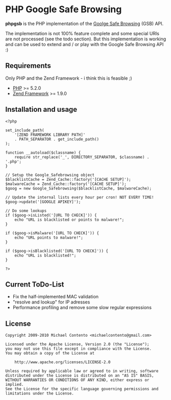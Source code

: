 PHP Google Safe Browsing
========================

**phpgsb** is the PHP implementation of the [Goolge Safe Browsing](http://code.google.com/apis/safebrowsing/) (GSB) API.

The implementation is not 100% feature complete and some special URIs are not processed (see the todo section). 
But this implementation is working and can be used to extend and / or play with the Google Safe Browsing API :)

Requirements
------------

Only PHP and the Zend Framework - i think this is feasible ;)

* [PHP](http://www.php.net/) >= 5.2.0
* [Zend Framework](http://framework.zend.com/) >= 1.9.0

Installation and usage
----------------------

    <?php

    set_include_path(
        '[ZEND FRAMEWORK LIBRARY PATH]' 
        . PATH_SEPARATOR . get_include_path()
    );

    function __autoload($classname) {
        require str_replace('_', DIRECTORY_SEPARATOR, $classname) . '.php';
    }

    // Setup the Google_Safebrowsing object
    $blacklistCache = Zend_Cache::factory('[CACHE SETUP]');
    $malwareCache = Zend_Cache::factory('[CACHE SETUP]');
    $goog = new Google_Safebrowsing($blacklistCache, $malwareCache);

    // Update the internal lists every hour per cron! NOT EVERY TIME!
    $goog->update('[GOOGLE APIKEY]');

    // Do some lookups
    if ($goog->isListed('[URL TO CHECK]')) {
        echo "URL is blacklisted or points to malware!";
    }

    if ($goog->isMalware('[URL TO CHECK]')) {
        echo "URL points to malware!";
    }

    if ($goog->isBlacklisted('[URL TO CHECK]')) {
        echo "URL is blacklisted!";
    }

    ?>

Current ToDo-List
-----------------

* Fix the half-implemented MAC validation
* "resolve and lookup" for IP adresses
* Performance profiling and remove some slow regular expressions

License
-------

    Copyright 2009-2010 Michael Contento <michaelcontento@gmail.com>

    Licensed under the Apache License, Version 2.0 (the "License");
    you may not use this file except in compliance with the License.
    You may obtain a copy of the License at

        http://www.apache.org/licenses/LICENSE-2.0

    Unless required by applicable law or agreed to in writing, software
    distributed under the License is distributed on an "AS IS" BASIS,
    WITHOUT WARRANTIES OR CONDITIONS OF ANY KIND, either express or implied.
    See the License for the specific language governing permissions and
    limitations under the License.
